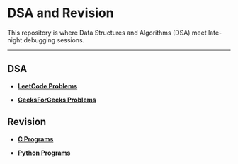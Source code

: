 # DSA and Revision

This repository is where Data Structures and Algorithms (DSA) meet late-night debugging sessions.

---

## DSA
- **[LeetCode Problems](Java/DSA/LeetCode)**

- **[GeeksForGeeks Problems](Java/DSA/GfG)**

## Revision
- **[C Programs](C/)**

- **[Python Programs](Python/ai_algorithms/)**
